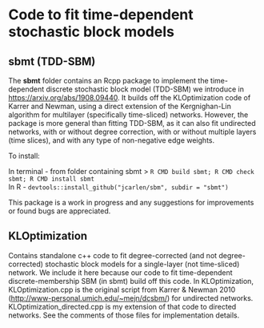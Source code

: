 # Code to fit time-dependent stochastic block models 

## sbmt (TDD-SBM)

The **sbmt** folder contains an Rcpp package to implement the time-dependent discrete stochastic block model (TDD-SBM) we introduce in https://arxiv.org/abs/1908.09440. It builds off the KLOptimization code of Karrer and Newman, using a direct extension of the Kergnighan-Lin algorithm for multilayer (specifically time-sliced) networks. However, the package is more general than fitting TDD-SBM, as it can also fit undirected networks, with or without degree correction, with or without multiple layers (time slices), and with any type of non-negative edge weights.

To install:

In terminal - from folder containing sbmt > `R CMD build sbmt; R CMD check sbmt; R CMD install sbmt`     
In R - `devtools::install_github("jcarlen/sbm", subdir = "sbmt")`

This package is a work in progress and any suggestions for improvements or found bugs are appreciated. 

## KLOptimization 

Contains standalone c++ code to fit degree-corrected (and not degree-corrected) stochastic block models for a single-layer (not time-sliced) network. We include it here because our code to fit time-dependent discrete-membership SBM (in sbmt) build off this code. In KLOptimization, KLOptimization.cpp is the original script from Karrer & Newman 2010 (http://www-personal.umich.edu/~mejn/dcsbm/) for undirected networks. KLOptimization_directed.cpp is my extension of that code to directed networks. See the comments of those files for implementation details.
